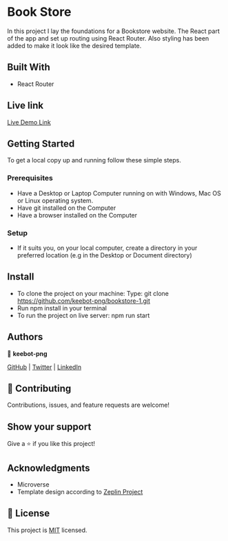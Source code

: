 # Book Store

In this project I lay the foundations for a Bookstore website. The React part of the app and set up routing using React Router. Also styling has been added to make it look like the desired template.

## Built With

- React Router

## Live link

[Live Demo Link](https://polite-capybara-aebb31.netlify.app/)


## Getting Started

To get a local copy up and running follow these simple steps.

### Prerequisites

- Have a Desktop or Laptop Computer running on with Windows, Mac OS or Linux operating system.
- Have git installed on the Computer
- Have a browser installed on the Computer

### Setup

- If it suits you, on your local computer, create a directory in your preferred location (e.g in the Desktop or Document directory)

## Install

- To clone the project on your machine: Type: git clone https://github.com/keebot-png/bookstore-1.git
- Run npm install in your terminal
- To run the project on live server: npm run start

## Authors

👤 **keebot-png**

[GitHub](https://github.com/keebot-png) | [Twitter](https://twitter.com/KeenanBotes) | [LinkedIn](https://www.linkedin.com/in/keenan-botes-947043160)


## 🤝 Contributing

Contributions, issues, and feature requests are welcome!

## Show your support

Give a ⭐️ if you like this project!

## Acknowledgments

- Microverse
- Template design according to <a href="https://app.zeplin.io/project/5b35a9e13227086040f8eb75/screen/5b695e29bb8c844f118f9378">Zeplin Project</a>

## 📝 License

This project is [MIT](./license) licensed.

